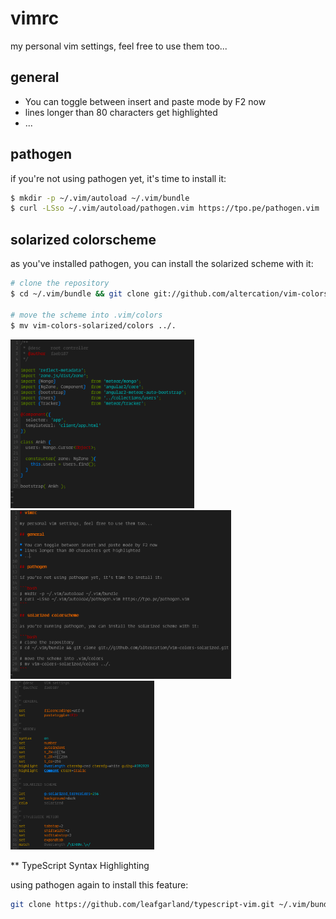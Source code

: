 # vimrc

my personal vim settings, feel free to use them too...

## general

* You can toggle between insert and paste mode by F2 now
* lines longer than 80 characters get highlighted
* ...

## pathogen

if you're not using pathogen yet, it's time to install it:

```bash
$ mkdir -p ~/.vim/autoload ~/.vim/bundle 
$ curl -LSso ~/.vim/autoload/pathogen.vim https://tpo.pe/pathogen.vim
```

## solarized colorscheme

as you've installed pathogen, you can install the solarized scheme with it:

```bash
# clone the repository
$ cd ~/.vim/bundle && git clone git://github.com/altercation/vim-colors-solarized.git

# move the scheme into .vim/colors
$ mv vim-colors-solarized/colors ../.
```

<img src="examples/typescript.png" height="270">
<img src="examples/readme.png" height="270">
<img src="examples/vimrc.png" height="270">

** TypeScript Syntax Highlighting

using pathogen again to install this feature:

```bash
git clone https://github.com/leafgarland/typescript-vim.git ~/.vim/bundle/typescript-vim
```

